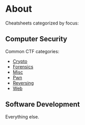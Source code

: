 # About

Cheatsheets categorized by focus:

## Computer Security

Common CTF categories:

- [Crypto](./crypto.md)
- [Forensics](./forensics.md)
- [Misc](./misc.md)
- [Pwn](./pwn.md)
- [Reversing](./reversing.md)
- [Web](./web.md)

## Software Development

Everything else.
